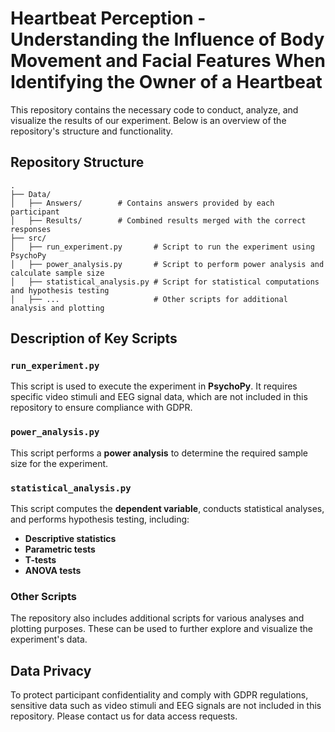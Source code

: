 # Heartbeat Perception - Understanding the Influence of Body Movement and Facial Features When Identifying the Owner of a Heartbeat

This repository contains the necessary code to conduct, analyze, and visualize the results of our experiment. Below is an overview of the repository's structure and functionality.

## Repository Structure

```
.
├── Data/
│   ├── Answers/        # Contains answers provided by each participant
│   ├── Results/        # Combined results merged with the correct responses
├── src/
│   ├── run_experiment.py       # Script to run the experiment using PsychoPy
│   ├── power_analysis.py       # Script to perform power analysis and calculate sample size
│   ├── statistical_analysis.py # Script for statistical computations and hypothesis testing
│   ├── ...                     # Other scripts for additional analysis and plotting
```

## Description of Key Scripts

### `run_experiment.py`
This script is used to execute the experiment in **PsychoPy**. It requires specific video stimuli and EEG signal data, which are not included in this repository to ensure compliance with GDPR. 

### `power_analysis.py`
This script performs a **power analysis** to determine the required sample size for the experiment. 

### `statistical_analysis.py`
This script computes the **dependent variable**, conducts statistical analyses, and performs hypothesis testing, including:
- **Descriptive statistics**
- **Parametric tests**
- **T-tests**
- **ANOVA tests**

### Other Scripts
The repository also includes additional scripts for various analyses and plotting purposes. These can be used to further explore and visualize the experiment's data.

## Data Privacy
To protect participant confidentiality and comply with GDPR regulations, sensitive data such as video stimuli and EEG signals are not included in this repository. Please contact us for data access requests.
